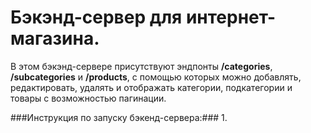 # Бэкэнд-сервер для интернет-магазина.
В этом бэкэнд-сервере присутствуют эндпонты __/categories__, __/subcategories__ и __/products__, с помощью которых можно добавлять, редактировать, удалять и отображать категории, подкатегории и товары с возможностью пагинации.

###Инструкция по запуску бэкенд-сервера:###
1.
